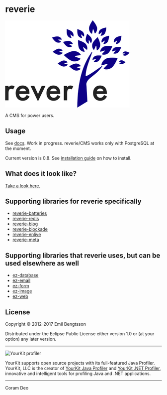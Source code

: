 # reverie

![](https://raw.githubusercontent.com/emil0r/reverie/master/reverie-core/resources/public/static/admin/img/reveriecms.png)

A CMS for power users.

## Usage

See [docs](doc/index.md). Work in progress. reverie/CMS works only with PostgreSQL at the moment.

Current version is 0.8. See [installation guide](doc/installation/getting-started.md) on how to install.

## What does it look like?

[Take a look here.](../../wiki/Example-UI)

## Supporting libraries for reverie specifically

- [reverie-batteries](https://github.com/emil0r/reverie/tree/master/reverie-batteries)
- [reverie-redis](https://github.com/emil0r/reverie-redis)
- [reverie-blog](https://github.com/emil0r/reverie-blog)
- [reverie-blockade](https://github.com/emil0r/reverie-blockade)
- [reverie-enlive](https://github.com/emil0r/reverie-enlive)
- [reverie-meta](https://github.com/emil0r/reverie-meta)

## Supporting libraries that reverie uses, but can be used elsewhere as well

- [ez-database](https://github.com/emil0r/ez-database)
- [ez-email](https://github.com/emil0r/ez-email)
- [ez-form](https://github.com/emil0r/ez-form)
- [ez-image](https://github.com/emil0r/ez-image)
- [ez-web](https://github.com/emil0r/ez-web)

## License

Copyright © 2012-2017 Emil Bengtsson

Distributed under the Eclipse Public License either version 1.0 or (at your option) any later version.

---

<img src="https://www.yourkit.com/images/yklogo.png" alt="YourKit profiler" title="YourKit profiler" />

YourKit supports open source projects with its full-featured Java Profiler.
YourKit, LLC is the creator of <a href="https://www.yourkit.com/java/profiler/index.jsp">YourKit Java
Profiler</a> and <a href="https://www.yourkit.com/.net/profiler/index.jsp">YourKit
.NET Profiler</a>, innovative and intelligent tools for profiling Java and .NET
applications.


---

Coram Deo
